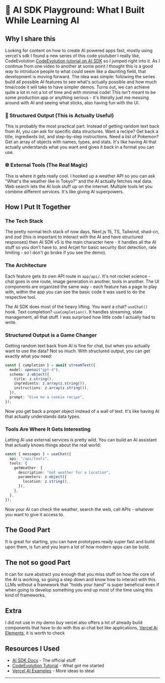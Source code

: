# 🚀 AI SDK Playground: What I Built While Learning AI

## Why I share this

Looking for content on how to create AI powered apps fast, mostly using vercel's sdk I found a new series of this code youtuber I really like, CodeEvolution [CodeEvolution tutorial on AI SDK](https://www.youtube.com/watch?v=iS5tZ9WdO0k) so I jumped right into it. As I continue from one video to another at some point I thought this is a good way to introduce people to what could seem like a daunting field, that development is moving forward.
The idea was simple: following the series build all possible AI features to see what's actually possible and how much time/code it will take to have simpler demos. Turns out, we can achieve quite a lot in not a lot of time and with minimal code! This isn't meant to be some production app or anything serious - it's literally just me messing around with AI and seeing what sticks, also having fun with the UI.

### 🔧 Structured Output (This is Actually Useful)

This is probably the most practical part. Instead of getting random text back from AI, you can ask for specific data structures. Want a recipe? Get back a title, ingredients list, and step-by-step instructions. Need a list of Pokemon? Get an array of objects with names, types, and stats. It's like having AI that actually understands what you want and gives it back in a format you can use.

### 🌐 External Tools (The Real Magic)

This is where it gets really cool. I hooked up a weather API so you can ask "What's the weather like in Tokyo?" and the AI actually fetches real data. Web search lets the AI look stuff up on the internet. Multiple tools let you combine different services. It's like giving AI superpowers.

## How I Put It Together

### The Tech Stack

The pretty normal tech stack of now days, Next.js 15, TS, Tailwind, shad-cn, and zod (this is important to interact with the AI and have structured responses) then AI SDK v5 is the main character here - it handles all the AI stuff so you don't have to, and Arcjet for basic security (bot detection, rate limiting - so I don't go broke if you see the demo).

### The Architecture

Each feature gets its own API route in `app/api/`. It's not rocket science - chat goes in one route, image generation in another, tools in another. The UI components are organized the same way - each feature has a page to play with, within the app you can see the basic code it was used to do the respective tool.

The AI SDK does most of the heavy lifting. You want a chat? `useChat()` hook. Text completion? `useCompletion()`. It handles streaming, state management, all that stuff. I was surprised how little code I actually had to write.

### Structured Output is a Game Changer

Getting random text back from AI is fine for chat, but when you actually want to use the data? Not so much. With structured output, you can get exactly what you need:

```typescript
const { completion } = await streamText({
  model: openai("gpt-4"),
  schema: z.object({
    title: z.string(),
    ingredients: z.array(z.string()),
    instructions: z.array(z.string()),
  }),
  prompt: "Give me a cookie recipe",
});
```

Now you get back a proper object instead of a wall of text. It's like having AI that actually understands data types.

### Tools Are Where It Gets Interesting

Letting AI use external services is pretty wild. You can build an AI assistant that actually knows things about the real world:

```typescript
const { messages } = useChat({
  api: "/api/tools",
  tools: {
    getWeather: {
      description: "Get weather for a location",
      parameters: z.object({
        location: z.string(),
      }),
    },
  },
});
```

Now your AI can check the weather, search the web, call APIs - whatever you want to give it access to.

## The Good Part

It is great for starting, you can have prototypes ready super fast and build upon them, is fun and you learn a lot of how modern apps can be build.

## The not so good Part

It can for sure abstract you enough that you miss stuff on how the core of the AI is working, so going a step down and know how to interact with this LLMs without a framework that "holds your hand" is super beneficial even if when going to develop something you end up most of the time using this kind of frameworks.

## Extra

I did not use in my demo buy vercel also offers a lot of already build components that have to do with this ai-chat bot like applications, [Vercel Ai Elements](https://ai-sdk.dev/elements/overview), it is worth to check

## Resources I Used

- [AI SDK Docs](https://sdk.vercel.ai) - The official stuff
- [CodeEvolution Tutorial](https://www.youtube.com/watch?v=iS5tZ9WdO0k) - What got me started
- [Vercel AI Examples](https://github.com/vercel/ai/tree/main/examples) - More ideas to steal

---
